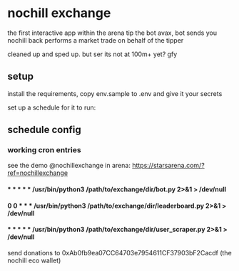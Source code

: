 # nochill exchange
the first interactive app within the arena
tip the bot avax, bot sends you nochill back
performs a market trade on behalf of the tipper

cleaned up and sped up. but ser its not at 100m+ yet? gfy

## setup

install the requirements, copy env.sample to .env and give it your secrets

set up a schedule for it to run:

## schedule config 
### working cron entries

see the demo @nochillexchange in arena: https://starsarena.com/?ref=nochillexchange

#### * * * * * /usr/bin/python3 /path/to/exchange/dir/bot.py 2>&1 > /dev/null
#### 0 0 * * * /usr/bin/python3 /path/to/exchange/dir/leaderboard.py 2>&1 > /dev/null
#### * * * * * /usr/bin/python3 /path/to/exchange/dir/user_scraper.py 2>&1 > /dev/null


send donations to 0xAb0fb9ea07CC64703e7954611CF37903bF2Cacdf (the nochill eco wallet)

